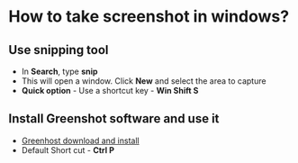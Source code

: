 # How to take screenshot in windows?

## Use snipping tool

* In **Search**, type **snip**
* This will open a window. Click **New** and select the area to capture
* **Quick option** - Use a shortcut key - **Win Shift S**

## Install Greenshot software and use it

* [Greenhost download and install](https://getgreenshot.org/downloads/)
* Default Short cut - **Ctrl P**


